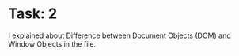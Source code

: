 <h1>Task: 2</h1>
<p>I explained about Difference between Document Objects (DOM) and Window Objects in the file.</p>

